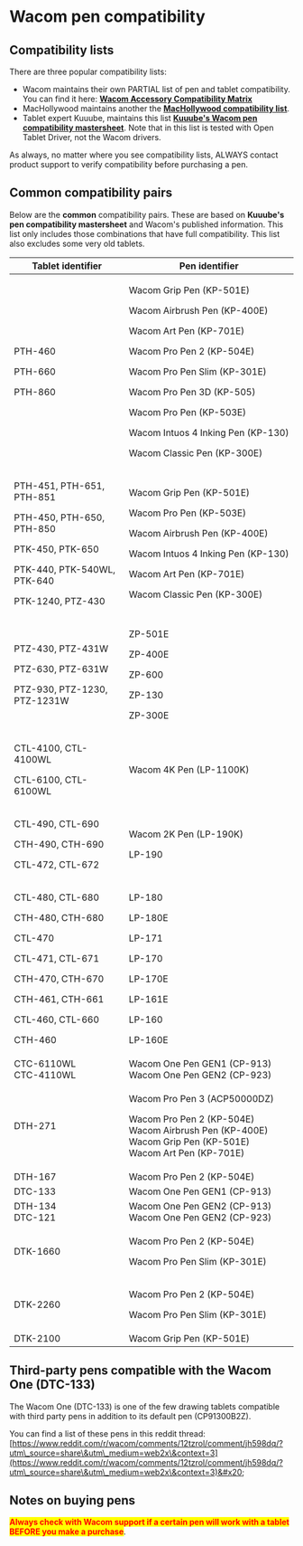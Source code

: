 # Wacom pen compatibility

## Compatibility lists

There are three popular compatibility lists:

* Wacom maintains their own PARTIAL list of pen and tablet compatibility. You can find it here: [**Wacom Accessory Compatibility Matrix**](https://wcm-cdn.wacom.com/-/media/files/downloads/accomp/2022/wacomtablet\_accessorycompatibilitymatrix\_wtc\_en\_sept2022.pdf)  &#x20;
* MacHollywood maintains another the [**MacHollywood compatibility list**](https://machollywood.com/blogs/news/wacom-pen-compatibility).
* Tablet expert Kuuube, maintains this list [**Kuuube's Wacom pen compatibility mastersheet**](../../resources/kuuube/kuuubes-wacom-pen-compatibility-mastersheet.md). Note that in this list is tested with Open Tablet Driver, not the Wacom drivers.

As always, no matter where you see compatibility lists, ALWAYS contact product support to verify compatibility before purchasing a pen.

## Common compatibility pairs&#x20;

Below are the **common** compatibility pairs. These are based on **Kuuube's pen compatibility mastersheet** and Wacom's published information. This list only includes those combinations that have full compatibility. This list also excludes some very old tablets.

<table><thead><tr><th width="308.3333333333333">Tablet identifier</th><th width="455">Pen identifier</th></tr></thead><tbody><tr><td><p>PTH-460</p><p>PTH-660</p><p>PTH-860</p></td><td><p>Wacom Grip Pen (KP-501E) </p><p>Wacom Airbrush Pen (KP-400E) </p><p>Wacom Art Pen (KP-701E) </p><p>Wacom Pro Pen 2 (KP-504E)</p><p>Wacom Pro Pen Slim (KP-301E)</p><p>Wacom Pro Pen 3D (KP-505)</p><p>Wacom Pro Pen (KP-503E)</p><p>Wacom Intuos 4 Inking Pen (KP-130) </p><p>Wacom Classic Pen (KP-300E)</p></td></tr><tr><td><p>PTH-451, PTH-651, PTH-851</p><p>PTH-450, PTH-650, PTH-850</p><p>PTK-450, PTK-650 </p><p>PTK-440, PTK-540WL, PTK-640</p><p>PTK-1240, PTZ-430</p></td><td><p>Wacom Grip Pen (KP-501E)</p><p>Wacom Pro Pen (KP-503E)</p><p>Wacom Airbrush Pen (KP-400E)</p><p>Wacom Intuos 4 Inking Pen (KP-130)</p><p>Wacom Art Pen (KP-701E)</p><p>Wacom Classic Pen (KP-300E)</p></td></tr><tr><td><p>PTZ-430, PTZ-431W</p><p>PTZ-630, PTZ-631W</p><p>PTZ-930, PTZ-1230, PTZ-1231W</p></td><td><p>ZP-501E</p><p>ZP-400E</p><p>ZP-600</p><p>ZP-130</p><p>ZP-300E</p></td></tr><tr><td><p>CTL-4100, CTL-4100WL</p><p>CTL-6100, CTL-6100WL</p></td><td>Wacom 4K Pen (LP-1100K)</td></tr><tr><td><p>CTL-490, CTL-690</p><p>CTH-490, CTH-690</p><p>CTL-472, CTL-672</p></td><td><p>Wacom 2K Pen (LP-190K)</p><p>LP-190</p></td></tr><tr><td><p>CTL-480, CTL-680</p><p>CTH-480, CTH-680</p><p>CTL-470</p><p>CTL-471, CTL-671</p><p>CTH-470, CTH-670</p><p>CTH-461, CTH-661</p><p>CTL-460, CTL-660</p><p>CTH-460</p></td><td><p>LP-180</p><p>LP-180E</p><p>LP-171</p><p>LP-170</p><p>LP-170E</p><p>LP-161E</p><p>LP-160</p><p>LP-160E</p></td></tr><tr><td>CTC-6110WL<br>CTC-4110WL</td><td>Wacom One Pen GEN1 (CP-913)<br>Wacom One Pen GEN2 (CP-923)</td></tr><tr><td>DTH-271</td><td><p>Wacom Pro Pen 3 (ACP50000DZ)</p><p>Wacom Pro Pen 2 (KP-504E)<br>Wacom Airbrush Pen (KP-400E)<br>Wacom Grip Pen (KP-501E)<br>Wacom Art Pen (KP-701E)</p></td></tr><tr><td>DTH-167</td><td>Wacom Pro Pen 2 (KP-504E)</td></tr><tr><td>DTC-133</td><td>Wacom One Pen GEN1 (CP-913)</td></tr><tr><td>DTH-134<br>DTC-121</td><td>Wacom One Pen GEN2 (CP-913)<br>Wacom One Pen GEN2 (CP-923)</td></tr><tr><td>DTK-1660</td><td><p>Wacom Pro Pen 2 (KP-504E)</p><p>Wacom Pro Pen Slim (KP-301E)</p></td></tr><tr><td>DTK-2260</td><td><p>Wacom Pro Pen 2 (KP-504E)</p><p>Wacom Pro Pen Slim (KP-301E)</p></td></tr><tr><td>DTK-2100</td><td>Wacom Grip Pen (KP-501E)</td></tr></tbody></table>

## Third-party pens compatible with the Wacom One (DTC-133)

The Wacom One (DTC-133) is one of the few drawing tablets compatible with third party pens in addition to its default pen (CP91300B2Z).

You can find a list of these pens in this reddit thread: [https://www.reddit.com/r/wacom/comments/12tzrol/comment/jh598dq/?utm\_source=share\&utm\_medium=web2x\&context=3](https://www.reddit.com/r/wacom/comments/12tzrol/comment/jh598dq/?utm\_source=share\&utm\_medium=web2x\&context=3)&#x20;

## Notes on buying pens

<mark style="color:red;">**Always check with Wacom support if a certain pen will work with a tablet BEFORE you make a purchase**</mark>.
